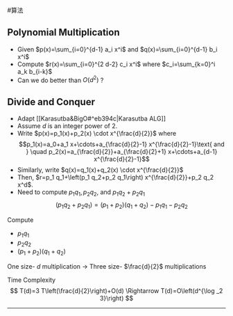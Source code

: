 #算法

## Polynomial Multiplication

- Given $p(x)=\sum_{i=0}^{d-1} a_i x^i$ and $q(x)=\sum_{i=0}^{d-1} b_i x^i$
- Compute $r(x)=\sum_{i=0}^{2 d-2} c_i x^i$ where $c_i=\sum_{k=0}^i a_k b_{i-k}$
- Can we do better than $O\left(d^2\right)$ ?

## Divide and Conquer
- Adapt [[Karasutba&BigO#^eb394c|Karasutba ALG]]
- Assume $d$ is an integer power of 2.
- Write $p(x)=p_1(x)+p_2(x) \cdot x^{\frac{d}{2}}$ where
$$p_1(x)=a_0+a_1 x+\cdots+a_{\frac{d}{2}-1} x^{\frac{d}{2}-1}\text{ and  } \quad  p_2(x)=a_{\frac{d}{2}}+a_{\frac{d}{2}+1} x+\cdots+a_{d-1} x^{\frac{d}{2}-1}$$
- Similarly, write $q(x)=q_1(x)+q_2(x) \cdot x^{\frac{d}{2}}$
- Then, $r=p_1 q_1+\left(p_1 q_2+p_2 q_1\right) x^{\frac{d}{2}}+p_2 q_2 x^d$. 
- Need to compute $p_1 q_1, p_2 q_2$, and $p_1 q_2+p_2 q_1$
$$\left(p_1 q_2+p_2 q_1\right)=\left(p_1+p_2\right)\left(q_1+q_2\right)-p_1 q_1-p_2 q_2$$

Compute
- $p_1 q_1$
- $p_2 q_2$
- $\left(p_1+p_2\right)\left(q_1+q_2\right)$


One size- $d$ multiplication $\rightarrow$ Three size- $\frac{d}{2}$ multiplications

Time Complexity
$$
T(d)=3 T\left(\frac{d}{2}\right)+O(d) \Rightarrow T(d)=O\left(d^{\log _2 3}\right)
$$

****

